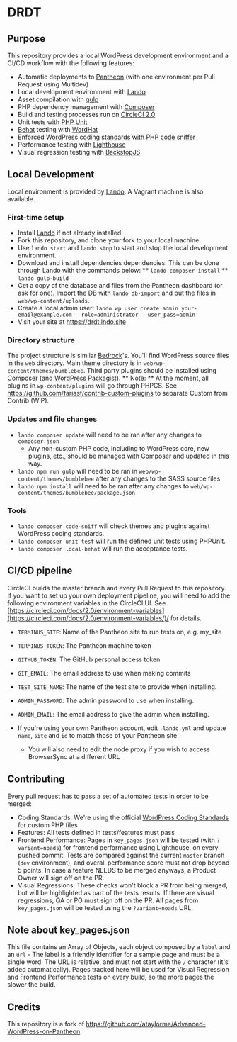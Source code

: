 # DRDT

## Purpose
This repository provides a local WordPress development environment and a CI/CD workflow with the following features:
* Automatic deployments to [Pantheon](https://pantheon.io) (with one environment per Pull Request using Multidev)
* Local development environment with [Lando](https://docs.devwithlando.io/)
* Asset compilation with [gulp](https://gulpjs.com/)
* PHP dependency management with [Composer](https://getcomposer.org/)
* Build and testing processes run on [CircleCI 2.0](https://circleci.com/)
* Unit tests with [PHP Unit](https://phpunit.de/)
* [Behat](http://behat.org/en/latest/) testing with [WordHat](https://github.com/paulgibbs/behat-wordpress-extension/)
* Enforced [WordPress coding standards](https://github.com/WordPress-Coding-Standards/WordPress-Coding-Standards) with [PHP code sniffer](https://github.com/squizlabs/PHP_CodeSniffer)
* Performance testing with [Lighthouse](https://developers.google.com/web/tools/lighthouse/)
* Visual regression testing with [BackstopJS](https://github.com/garris/BackstopJS/)


## Local Development

Local environment is provided by [Lando](https://docs.devwithlando.io/). A Vagrant machine is also available.

### First-time setup
* Install [Lando](https://docs.devwithlando.io/) if not already installed
* Fork this repository, and clone your fork to your local machine.
* Use `lando start` and `lando stop` to start and stop the local development environment.
* Download and install dependencies dependencies. This can be done through Lando with the commands below:
** `lando composer-install`
** `lando gulp-build`
* Get a copy of the database and files from the Pantheon dashboard (or ask for one). Import the DB with `lando db-import` and put the files in `web/wp-content/uploads`.
* Create a local admin user: `lando wp user create admin your-email@example.com --role=administrator --user_pass=admin`
* Visit your site at https://drdt.lndo.site

### Directory structure
The project structure is similar [Bedrock](https://roots.io/bedrock/)'s. You'll find WordPress source files in the `web` directory.
Main theme directory is in `web/wp-content/themes/bumblebee`.
Third party plugins should be installed using Composer (and [WordPress Packagist](https://wpackagist.org/)).
** Note: ** At the moment, all plugins in `wp-content/plugins` will go through PHPCS. See https://github.com/fariasf/contrib-custom-plugins to separate Custom from Contrib (WIP).

### Updates and file changes
* `lando composer update` will need to be ran after any changes to `composer.json`
    - Any non-custom PHP code, including to WordPress core, new plugins, etc., should be managed with Composer and updated in this way.
* `lando npm run gulp` will need to be ran in `web/wp-content/themes/bumblebee` after any changes to the SASS source files
* `lando npm install` will need to be ran after any changes to `web/wp-content/themes/bumblebee/package.json`

### Tools
* `lando composer code-sniff` will check themes and plugins against WordPress coding standards.
* `lando composer unit-test` will run the defined unit tests using PHPUnit.
* `lando composer local-behat` will run the acceptance tests.


## CI/CD pipeline
CircleCI builds the master branch and every Pull Request to this repository.
If you want to set up your own deployment pipeline, you will need to add the following environment variables in the CircleCI UI. See [https://circleci.com/docs/2.0/environment-variables](https://circleci.com/docs/2.0/environment-variables/)/ for details.

* `TERMINUS_SITE`:  Name of the Pantheon site to run tests on, e.g. my_site
* `TERMINUS_TOKEN`: The Pantheon machine token
* `GITHUB_TOKEN`:   The GitHub personal access token
* `GIT_EMAIL`:      The email address to use when making commits
* `TEST_SITE_NAME`: The name of the test site to provide when installing.
* `ADMIN_PASSWORD`: The admin password to use when installing.
* `ADMIN_EMAIL`:    The email address to give the admin when installing.

* If you're using your own Pantheon account, edit `.lando.yml` and update `name`, `site` and `id` to match those of your Pantheon site
    - You will also need to edit the node proxy if you wish to access BrowserSync at a different URL

## Contributing
Every pull request has to pass a set of automated tests in order to be merged:

* Coding Standards: We're using the official [WordPress Coding Standards](https://github.com/WordPress-Coding-Standards/WordPress-Coding-Standards) for custom PHP files
* Features: All tests defined in tests/features must pass
* Frontend Performance: Pages in `key_pages.json` will be tested (with `?variant=noads`) for frontend performance using Lighthouse, on every pushed commit. Tests are compared against the current `master` branch (`dev` environment), and overall performance score must not drop beyond 5 points. In case a feature NEEDS to be merged anyways, a Product Owner will sign off on the PR.
* Visual Regressions: These checks won't block a PR from being merged, but will be highlighted as part of the tests results. If there are visual regressions, QA or PO must sign off on the PR. All pages from `key_pages.json` will be tested using the `?variant=noads` URL.

## Note about key_pages.json
This file contains an Array of Objects, each object composed by a `label` and an `url` - The label is a friendly identifier for a sample page and must be a single word. The URL is relative, and must not start with the `/` character (it's added automatically). Pages tracked here will be used for Visual Regression and Frontend Performance tests on every build, so the more pages the slower the build.

## Credits
This repository is a fork of https://github.com/ataylorme/Advanced-WordPress-on-Pantheon
